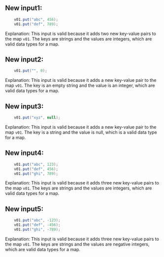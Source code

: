## New input1:
```java
    v01.put("abc", 456);
    v01.put("def", 789);
```
Explanation: This input is valid because it adds two new key-value pairs to the map `v01`. The keys are strings and the values are integers, which are valid data types for a map.

## New input2:
```java
    v01.put("", 0);
```
Explanation: This input is valid because it adds a new key-value pair to the map `v01`. The key is an empty string and the value is an integer, which are valid data types for a map.

## New input3:
```java
    v01.put("xyz", null);
```
Explanation: This input is valid because it adds a new key-value pair to the map `v01`. The key is a string and the value is null, which is a valid data type for a map.

## New input4:
```java
    v01.put("abc", 123);
    v01.put("def", 456);
    v01.put("ghi", 789);
```
Explanation: This input is valid because it adds three new key-value pairs to the map `v01`. The keys are strings and the values are integers, which are valid data types for a map.

## New input5:
```java
    v01.put("abc", -123);
    v01.put("def", -456);
    v01.put("ghi", -789);
```
Explanation: This input is valid because it adds three new key-value pairs to the map `v01`. The keys are strings and the values are negative integers, which are valid data types for a map.